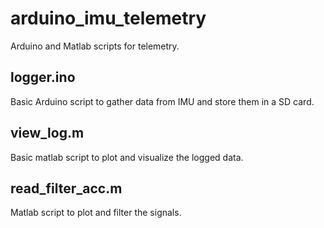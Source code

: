 # arduino_imu_telemetry
Arduino and Matlab scripts for telemetry.

## logger.ino
Basic Arduino script to gather data from IMU and store them in a SD card.

## view_log.m
Basic matlab script to plot and visualize the logged data.

## read_filter_acc.m
Matlab script to plot and filter the signals.
